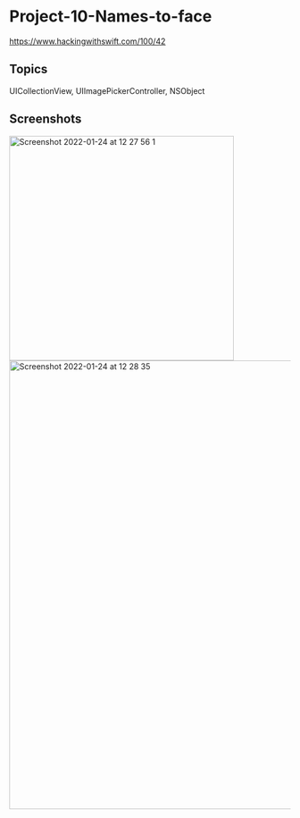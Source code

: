 # Project-10-Names-to-face

https://www.hackingwithswift.com/100/42

## Topics

UICollectionView, UIImagePickerController, NSObject


## Screenshots

<img width="402" alt="Screenshot 2022-01-24 at 12 27 56 1" src="https://user-images.githubusercontent.com/79315087/150775914-0386328e-4bef-43d1-a21c-34c4bcb60570.png">
<img width="803" alt="Screenshot 2022-01-24 at 12 28 35" src="https://user-images.githubusercontent.com/79315087/150775925-59440642-6b89-418f-bec2-d1a9d67dec08.png">
